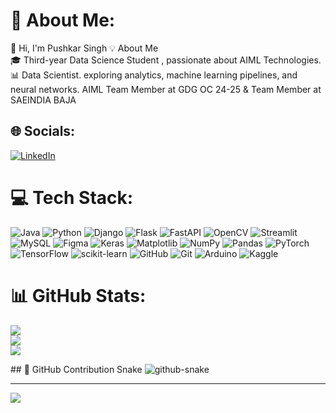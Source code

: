 # 💫 About Me:
👋 Hi, I'm Pushkar Singh 💡 About Me  <br>🎓 Third-year Data Science Student , passionate about AIML Technologies.  <br>📊 Data Scientist. exploring analytics, machine learning pipelines, and neural networks. AIML Team Member at GDG OC 24-25 & Team Member at SAEINDIA BAJA <br>


## 🌐 Socials:
 [![LinkedIn](https://img.shields.io/badge/LinkedIn-%230077B5.svg?logo=linkedin&logoColor=white)](https://www.linkedin.com/in/pushkar-singh-0aa414304/)

# 💻 Tech Stack:
 ![Java](https://img.shields.io/badge/java-%23ED8B00.svg?style=plastic&logo=openjdk&logoColor=white)  ![Python](https://img.shields.io/badge/python-3670A0?style=plastic&logo=python&logoColor=ffdd54) ![Django](https://img.shields.io/badge/django-%23092E20.svg?style=plastic&logo=django&logoColor=white) ![Flask](https://img.shields.io/badge/flask-%23000.svg?style=plastic&logo=flask&logoColor=white) ![FastAPI](https://img.shields.io/badge/FastAPI-005571?style=plastic&logo=fastapi) ![OpenCV](https://img.shields.io/badge/opencv-%23white.svg?style=plastic&logo=opencv&logoColor=white) ![Streamlit](https://img.shields.io/badge/Streamlit-%23FE4B4B.svg?style=plastic&logo=streamlit&logoColor=white) ![MySQL](https://img.shields.io/badge/mysql-4479A1.svg?style=plastic&logo=mysql&logoColor=white) ![Figma](https://img.shields.io/badge/figma-%23F24E1E.svg?style=plastic&logo=figma&logoColor=white) ![Keras](https://img.shields.io/badge/Keras-%23D00000.svg?style=plastic&logo=Keras&logoColor=white) ![Matplotlib](https://img.shields.io/badge/Matplotlib-%23ffffff.svg?style=plastic&logo=Matplotlib&logoColor=black) ![NumPy](https://img.shields.io/badge/numpy-%23013243.svg?style=plastic&logo=numpy&logoColor=white) ![Pandas](https://img.shields.io/badge/pandas-%23150458.svg?style=plastic&logo=pandas&logoColor=white) ![PyTorch](https://img.shields.io/badge/PyTorch-%23EE4C2C.svg?style=plastic&logo=PyTorch&logoColor=white) ![TensorFlow](https://img.shields.io/badge/TensorFlow-%23FF6F00.svg?style=plastic&logo=TensorFlow&logoColor=white) ![scikit-learn](https://img.shields.io/badge/scikit--learn-%23F7931E.svg?style=plastic&logo=scikit-learn&logoColor=white) ![GitHub](https://img.shields.io/badge/github-%23121011.svg?style=plastic&logo=github&logoColor=white) ![Git](https://img.shields.io/badge/git-%23F05033.svg?style=plastic&logo=git&logoColor=white) ![Arduino](https://img.shields.io/badge/-Arduino-00979D?style=plastic&logo=Arduino&logoColor=white) ![Kaggle](https://img.shields.io/badge/kaggle)

# 📊 GitHub Stats:
![](https://github-readme-stats.vercel.app/api?username=pushkarsingh777&theme=vision-friendly-dark&hide_border=false&include_all_commits=false&count_private=false)<br/>
![](https://github-readme-streak-stats.herokuapp.com/?user=pushkarsingh777&theme=vision-friendly-dark&hide_border=false)<br/>
![](https://github-readme-stats.vercel.app/api/top-langs/?username=pushkarsingh777&theme=vision-friendly-dark&hide_border=false&include_all_commits=false&count_private=false&layout=compact)



<picture>
 ## 🐍 GitHub Contribution Snake  

<picture>
  <source media="(prefers-color-scheme: dark)" srcset="https://raw.githubusercontent.com/pushkarsingh777/pushkarsingh777/output/github-snake-dark.svg" />
  <source media="(prefers-color-scheme: light)" srcset="https://raw.githubusercontent.com/pushkarsingh777/pushkarsingh777/output/github-snake.svg" />
  <img alt="github-snake" src="https://raw.githubusercontent.com/pushkarsingh777/pushkarsingh777/output/github-snake.svg" />
</picture>

</picture>



---
[![](https://visitcount.itsvg.in/api?id=pushkarsingh777&icon=1&color=3)](https://visitcount.itsvg.in)


<!-- Proudly created with GPRM ( https://gprm.itsvg.in ) -->
